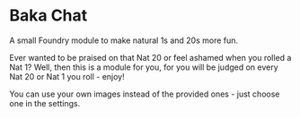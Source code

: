 # Baka Chat
A small Foundry module to make natural 1s and 20s more fun.

Ever wanted to be praised on that Nat 20 or feel ashamed when you rolled a Nat 1? Well, then this is a module for you, for you will be judged on every Nat 20 or Nat 1 you roll - enjoy!

You can use your own images instead of the provided ones - just choose one in the settings.